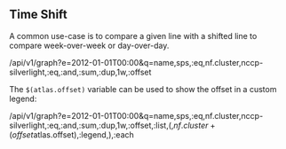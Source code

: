 
## Time Shift

A common use-case is to compare a given line with a shifted line to compare week-over-week or day-over-day. 

/api/v1/graph?e=2012-01-01T00:00&q=name,sps,:eq,nf.cluster,nccp-silverlight,:eq,:and,:sum,:dup,1w,:offset

The `$(atlas.offset)` variable can be used to show the offset in a custom legend:

/api/v1/graph?e=2012-01-01T00:00&q=name,sps,:eq,nf.cluster,nccp-silverlight,:eq,:and,:sum,:dup,1w,:offset,:list,(,$nf.cluster+(offset%3D$atlas.offset),:legend,),:each

